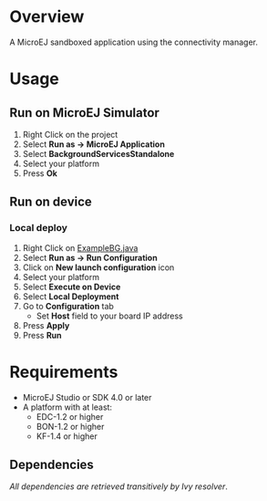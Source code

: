 <!--
	Markdown
	
	Copyright 2016 IS2T. All rights reserved.
	Modification and distribution is permitted under certain conditions.
	IS2T PROPRIETARY/CONFIDENTIAL. Use is subject to license terms.
-->
# Overview
A MicroEJ sandboxed application using the connectivity manager.

# Usage
## Run on MicroEJ Simulator
1. Right Click on the project
1. Select **Run as -> MicroEJ Application**
1. Select **BackgroundServicesStandalone**
1. Select your platform 
1. Press **Ok**

## Run on device
### Local deploy
1. Right Click on [ExampleBG.java](ej.examples.iot.androidconnectivity/src/main/java/ej/examples/iot/androidconnectivity/app/ExampleBG.java)
1. Select **Run as -> Run Configuration** 
1. Click on **New launch configuration** icon
1. Select your platform 
1. Select **Execute on Device**
1. Select **Local Deployment**
1. Go to **Configuration** tab
	* Set **Host** field to your board IP address
1. Press **Apply**
1. Press **Run**

# Requirements
* MicroEJ Studio or SDK 4.0 or later
* A platform with at least:
	* EDC-1.2 or higher
	* BON-1.2 or higher
	* KF-1.4 or higher

## Dependencies
_All dependencies are retrieved transitively by Ivy resolver_.
